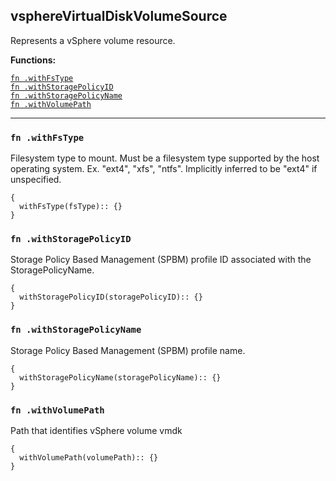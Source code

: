 
## vsphereVirtualDiskVolumeSource
Represents a vSphere volume resource.

**Functions:**

[`fn .withFsType`](#fn-withfstype)  
[`fn .withStoragePolicyID`](#fn-withstoragepolicyid)  
[`fn .withStoragePolicyName`](#fn-withstoragepolicyname)  
[`fn .withVolumePath`](#fn-withvolumepath)  

---


### `fn .withFsType`
Filesystem type to mount. Must be a filesystem type supported by the host operating system. Ex. "ext4", "xfs", "ntfs". Implicitly inferred to be "ext4" if unspecified.
```jsonnet
{
  withFsType(fsType):: {}
}
```

### `fn .withStoragePolicyID`
Storage Policy Based Management (SPBM) profile ID associated with the StoragePolicyName.
```jsonnet
{
  withStoragePolicyID(storagePolicyID):: {}
}
```

### `fn .withStoragePolicyName`
Storage Policy Based Management (SPBM) profile name.
```jsonnet
{
  withStoragePolicyName(storagePolicyName):: {}
}
```

### `fn .withVolumePath`
Path that identifies vSphere volume vmdk
```jsonnet
{
  withVolumePath(volumePath):: {}
}
```

